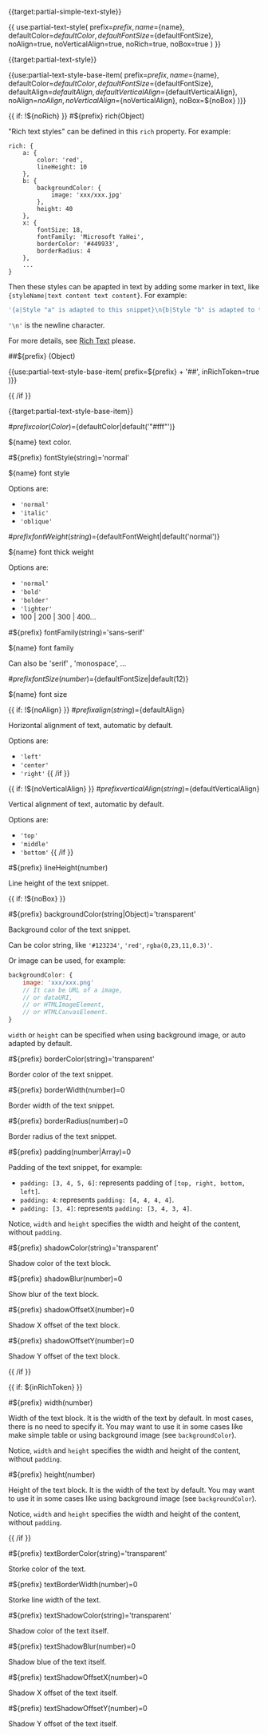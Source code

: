 {{target:partial-simple-text-style}}

{{ use:partial-text-style(
    prefix=${prefix},
    name=${name},
    defaultColor=${defaultColor},
    defaultFontSize=${defaultFontSize},
    noAlign=true,
    noVerticalAlign=true,
    noRich=true,
    noBox=true
) }}









{{target:partial-text-style}}

{{use:partial-text-style-base-item(
    prefix=${prefix},
    name=${name},
    defaultColor=${defaultColor},
    defaultFontSize=${defaultFontSize},
    defaultAlign=${defaultAlign},
    defaultVerticalAlign=${defaultVerticalAlign},
    noAlign=${noAlign},
    noVerticalAlign=${noVerticalAlign},
    noBox=${noBox}
)}}

{{ if: !${noRich} }}
#${prefix} rich(Object)

"Rich text styles" can be defined in this `rich` property. For example:

```
rich: {
    a: {
        color: 'red',
        lineHeight: 10
    },
    b: {
        backgroundColor: {
            image: 'xxx/xxx.jpg'
        },
        height: 40
    },
    x: {
        fontSize: 18,
        fontFamily: 'Microsoft YaHei',
        borderColor: '#449933',
        borderRadius: 4
    },
    ...
}
```

Then these styles can be apapted in text by adding some marker in text, like `{styleName|text content text content}`. For example:

```js
'{a|Style "a" is adapted to this snippet}\n{b|Style "b" is adapted to this snippet}This snippet use default style{c|use style "c"}'
```

`'\n'` is the newline character.

For more details, see [Rich Text](tutorial.html#Rich%20Text) please.



##${prefix} <user defined style name>(Object)

{{use:partial-text-style-base-item(
    prefix=${prefix} + '##',
    inRichToken=true
)}}

{{ /if }}







{{target:partial-text-style-base-item}}

#${prefix} color(Color)=${defaultColor|default('"#fff"')}

${name} text color.


#${prefix} fontStyle(string)='normal'

${name} font style

Options are:
+ `'normal'`
+ `'italic'`
+ `'oblique'`


#${prefix} fontWeight(string)=${defaultFontWeight|default('normal')}

${name} font thick weight

Options are:
+ `'normal'`
+ `'bold'`
+ `'bolder'`
+ `'lighter'`
+ 100 | 200 | 300 | 400...


#${prefix} fontFamily(string)='sans-serif'

${name} font family

Can also be 'serif' , 'monospace', ...

#${prefix} fontSize(number)=${defaultFontSize|default(12)}

${name} font size


{{ if: !${noAlign} }}
#${prefix} align(string)=${defaultAlign}

Horizontal alignment of text, automatic by default.

Options are:
+ `'left'`
+ `'center'`
+ `'right'`
{{ /if }}

{{ if: !${noVerticalAlign} }}
#${prefix} verticalAlign(string)=${defaultVerticalAlign}

Vertical alignment of text, automatic by default.

Options are:
+ `'top'`
+ `'middle'`
+ `'bottom'`
{{ /if }}







#${prefix} lineHeight(number)

Line height of the text snippet.


{{ if: !${noBox} }}

#${prefix} backgroundColor(string|Object)='transparent'

Background color of the text snippet.

Can be color string, like `'#123234'`, `'red'`, `rgba(0,23,11,0.3)'`.

Or image can be used, for example:

```js
backgroundColor: {
    image: 'xxx/xxx.png'
    // It can be URL of a image,
    // or dataURI,
    // or HTMLImageElement,
    // or HTMLCanvasElement.
}
```

`width` or `height` can be specified when using background image, or
auto adapted by default.

#${prefix} borderColor(string)='transparent'

Border color of the text snippet.

#${prefix} borderWidth(number)=0

Border width of the text snippet.

#${prefix} borderRadius(number)=0

Border radius of the text snippet.

#${prefix} padding(number|Array)=0

Padding of the text snippet, for example:

+ `padding: [3, 4, 5, 6]`: represents padding of `[top, right, bottom, left]`.
+ `padding: 4`: represents `padding: [4, 4, 4, 4]`.
+ `padding: [3, 4]`: represents `padding: [3, 4, 3, 4]`.

Notice, `width` and `height` specifies the width and height of the content, without `padding`.

#${prefix} shadowColor(string)='transparent'

Shadow color of the text block.

#${prefix} shadowBlur(number)=0

Show blur of the text block.

#${prefix} shadowOffsetX(number)=0

Shadow X offset of the text block.

#${prefix} shadowOffsetY(number)=0

Shadow Y offset of the text block.

{{ /if }}





{{ if: ${inRichToken} }}

#${prefix} width(number)

Width of the text block. It is the width of the text by default. In most cases, there is no need to specify it. You may want to use it in some cases like make simple table or using background image (see `backgroundColor`).

Notice, `width` and `height` specifies the width and height of the content, without `padding`.


#${prefix} height(number)

Height of the text block. It is the width of the text by default. You may want to use it in some cases like using background image (see `backgroundColor`).

Notice, `width` and `height` specifies the width and height of the content, without `padding`.


{{ /if }}


#${prefix} textBorderColor(string)='transparent'

Storke color of the text.

#${prefix} textBorderWidth(number)=0

Storke line width of the text.

#${prefix} textShadowColor(string)='transparent'

Shadow color of the text itself.

#${prefix} textShadowBlur(number)=0

Shadow blue of the text itself.

#${prefix} textShadowOffsetX(number)=0

Shadow X offset of the text itself.

#${prefix} textShadowOffsetY(number)=0

Shadow Y offset of the text itself.

